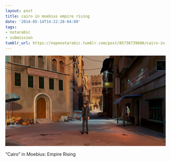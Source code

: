 ```yaml
---
layout: post
title: cairo in moebius empire rising
date: '2014-05-14T14:22:28-04:00'
tags:
- notarabic
- submission
tumblr_url: https://nopenotarabic.tumblr.com/post/85738739608/cairo-in-moebius-empire-rising
---
```

 ![](/tumblr_files/tumblr_n5kr31lfGH1tz29g7o1_1280.jpg)  

“Cairo” in&nbsp;Moebius: Empire Rising


